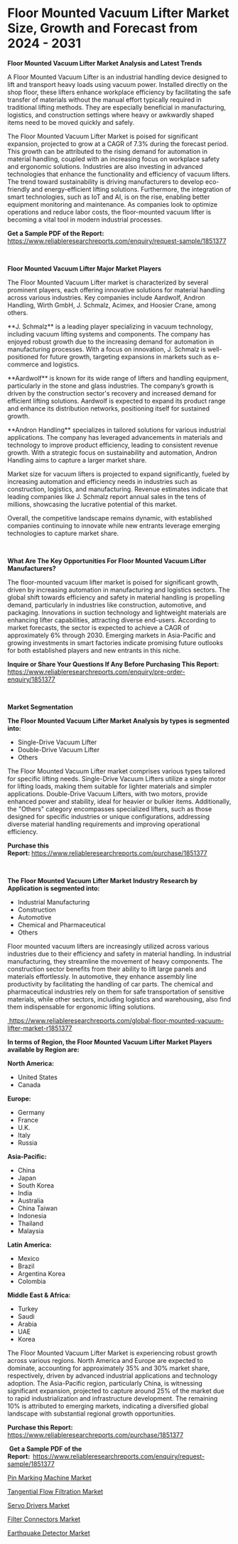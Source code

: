 <p><h1>Floor Mounted Vacuum Lifter Market Size, Growth and Forecast from 2024 - 2031</h1></p><p><strong>Floor Mounted Vacuum Lifter Market Analysis and Latest Trends</strong></p>
<p><p>A Floor Mounted Vacuum Lifter is an industrial handling device designed to lift and transport heavy loads using vacuum power. Installed directly on the shop floor, these lifters enhance workplace efficiency by facilitating the safe transfer of materials without the manual effort typically required in traditional lifting methods. They are especially beneficial in manufacturing, logistics, and construction settings where heavy or awkwardly shaped items need to be moved quickly and safely.</p><p>The Floor Mounted Vacuum Lifter Market is poised for significant expansion, projected to grow at a CAGR of 7.3% during the forecast period. This growth can be attributed to the rising demand for automation in material handling, coupled with an increasing focus on workplace safety and ergonomic solutions. Industries are also investing in advanced technologies that enhance the functionality and efficiency of vacuum lifters. The trend toward sustainability is driving manufacturers to develop eco-friendly and energy-efficient lifting solutions. Furthermore, the integration of smart technologies, such as IoT and AI, is on the rise, enabling better equipment monitoring and maintenance. As companies look to optimize operations and reduce labor costs, the floor-mounted vacuum lifter is becoming a vital tool in modern industrial processes.</p></p>
<p><strong>Get a Sample PDF of the Report:&nbsp;</strong> <a href="https://www.reliableresearchreports.com/enquiry/request-sample/1851377?utm_campaign=1509&utm_medium=2&utm_source=Github&utm_content=ia&utm_term=19102024&utm_id=floor-mounted-vacuum-lifter">https://www.reliableresearchreports.com/enquiry/request-sample/1851377</a></p>
<p>&nbsp;</p>
<p><strong>Floor Mounted Vacuum Lifter Major Market Players</strong></p>
<p><p>The Floor Mounted Vacuum Lifter market is characterized by several prominent players, each offering innovative solutions for material handling across various industries. Key companies include Aardwolf, Andron Handling, Wirth GmbH, J. Schmalz, Acimex, and Hoosier Crane, among others.</p><p>**J. Schmalz** is a leading player specializing in vacuum technology, including vacuum lifting systems and components. The company has enjoyed robust growth due to the increasing demand for automation in manufacturing processes. With a focus on innovation, J. Schmalz is well-positioned for future growth, targeting expansions in markets such as e-commerce and logistics.</p><p>**Aardwolf** is known for its wide range of lifters and handling equipment, particularly in the stone and glass industries. The company’s growth is driven by the construction sector's recovery and increased demand for efficient lifting solutions. Aardwolf is expected to expand its product range and enhance its distribution networks, positioning itself for sustained growth.</p><p>**Andron Handling** specializes in tailored solutions for various industrial applications. The company has leveraged advancements in materials and technology to improve product efficiency, leading to consistent revenue growth. With a strategic focus on sustainability and automation, Andron Handling aims to capture a larger market share.</p><p>Market size for vacuum lifters is projected to expand significantly, fueled by increasing automation and efficiency needs in industries such as construction, logistics, and manufacturing. Revenue estimates indicate that leading companies like J. Schmalz report annual sales in the tens of millions, showcasing the lucrative potential of this market.</p><p>Overall, the competitive landscape remains dynamic, with established companies continuing to innovate while new entrants leverage emerging technologies to capture market share.</p></p>
<p>&nbsp;</p>
<p><strong>What Are The Key Opportunities For Floor Mounted Vacuum Lifter Manufacturers?</strong></p>
<p><p>The floor-mounted vacuum lifter market is poised for significant growth, driven by increasing automation in manufacturing and logistics sectors. The global shift towards efficiency and safety in material handling is propelling demand, particularly in industries like construction, automotive, and packaging. Innovations in suction technology and lightweight materials are enhancing lifter capabilities, attracting diverse end-users. According to market forecasts, the sector is expected to achieve a CAGR of approximately 6% through 2030. Emerging markets in Asia-Pacific and growing investments in smart factories indicate promising future outlooks for both established players and new entrants in this niche.</p></p>
<p><strong>Inquire or Share Your Questions If Any Before Purchasing This Report:</strong> <a href="https://www.reliableresearchreports.com/enquiry/pre-order-enquiry/1851377?utm_campaign=1509&utm_medium=2&utm_source=Github&utm_content=ia&utm_term=19102024&utm_id=floor-mounted-vacuum-lifter">https://www.reliableresearchreports.com/enquiry/pre-order-enquiry/1851377</a></p>
<p>&nbsp;</p>
<p><strong>Market Segmentation</strong></p>
<p><strong>The Floor Mounted Vacuum Lifter Market Analysis by types is segmented into:</strong></p>
<p><ul><li>Single-Drive Vacuum Lifter</li><li>Double-Drive Vacuum Lifter</li><li>Others</li></ul></p>
<p><p>The Floor Mounted Vacuum Lifter market comprises various types tailored for specific lifting needs. Single-Drive Vacuum Lifters utilize a single motor for lifting loads, making them suitable for lighter materials and simpler applications. Double-Drive Vacuum Lifters, with two motors, provide enhanced power and stability, ideal for heavier or bulkier items. Additionally, the "Others" category encompasses specialized lifters, such as those designed for specific industries or unique configurations, addressing diverse material handling requirements and improving operational efficiency.</p></p>
<p><strong>Purchase this Report:&nbsp;</strong><a href="https://www.reliableresearchreports.com/purchase/1851377?utm_campaign=1509&utm_medium=2&utm_source=Github&utm_content=ia&utm_term=19102024&utm_id=floor-mounted-vacuum-lifter">https://www.reliableresearchreports.com/purchase/1851377</a></p>
<p>&nbsp;</p>
<p><strong>The Floor Mounted Vacuum Lifter Market Industry Research by Application is segmented into:</strong></p>
<p><ul><li>Industrial Manufacturing</li><li>Construction</li><li>Automotive</li><li>Chemical and Pharmaceutical</li><li>Others</li></ul></p>
<p><p>Floor mounted vacuum lifters are increasingly utilized across various industries due to their efficiency and safety in material handling. In industrial manufacturing, they streamline the movement of heavy components. The construction sector benefits from their ability to lift large panels and materials effortlessly. In automotive, they enhance assembly line productivity by facilitating the handling of car parts. The chemical and pharmaceutical industries rely on them for safe transportation of sensitive materials, while other sectors, including logistics and warehousing, also find them indispensable for ergonomic lifting solutions.</p></p>
<p><a href="https://www.reliableresearchreports.com/global-floor-mounted-vacuum-lifter-market-r1851377?utm_campaign=1509&utm_medium=2&utm_source=Github&utm_content=ia&utm_term=19102024&utm_id=floor-mounted-vacuum-lifter">&nbsp;https://www.reliableresearchreports.com/global-floor-mounted-vacuum-lifter-market-r1851377</a></p>
<p><strong>In terms of Region, the Floor Mounted Vacuum Lifter Market Players available by Region are:</strong></p>
<p>
    <p> <strong> North America: </strong>
        <ul>
            <li>United States</li>
            <li>Canada</li>
        </ul>
        </p> 
    <p> <strong> Europe: </strong>
        <ul>
            <li>Germany</li>
            <li>France</li>
            <li>U.K.</li>
            <li>Italy</li>
            <li>Russia</li>
        </ul>
        </p> 
    <p> <strong> Asia-Pacific: </strong>
        <ul>
            <li>China</li>
            <li>Japan</li>
            <li>South Korea</li>
            <li>India</li>
            <li>Australia</li>
            <li>China Taiwan</li>
            <li>Indonesia</li>
            <li>Thailand</li>
            <li>Malaysia</li>
        </ul>
        </p> 
    <p> <strong> Latin America: </strong>
        <ul>
            <li>Mexico</li>
            <li>Brazil</li>
            <li>Argentina Korea</li>
            <li>Colombia</li>
        </ul>
        </p> 
    <p> <strong> Middle East & Africa: </strong>
        <ul>
            <li>Turkey</li>
            <li>Saudi</li>
            <li>Arabia</li>
            <li>UAE</li>
            <li>Korea</li>
        </ul>
    </p>
    </p>
<p><p>The Floor Mounted Vacuum Lifter Market is experiencing robust growth across various regions. North America and Europe are expected to dominate, accounting for approximately 35% and 30% market share, respectively, driven by advanced industrial applications and technology adoption. The Asia-Pacific region, particularly China, is witnessing significant expansion, projected to capture around 25% of the market due to rapid industrialization and infrastructure development. The remaining 10% is attributed to emerging markets, indicating a diversified global landscape with substantial regional growth opportunities.</p></p>
<p><strong>Purchase this Report: </strong><a href="https://www.reliableresearchreports.com/purchase/1851377?utm_campaign=1509&utm_medium=2&utm_source=Github&utm_content=ia&utm_term=19102024&utm_id=floor-mounted-vacuum-lifter">https://www.reliableresearchreports.com/purchase/1851377</a></p>
<p>&nbsp;<strong>Get a Sample PDF of the Report:&nbsp;&nbsp;</strong><a href="https://www.reliableresearchreports.com/enquiry/request-sample/1851377?utm_campaign=1509&utm_medium=2&utm_source=Github&utm_content=ia&utm_term=19102024&utm_id=floor-mounted-vacuum-lifter">https://www.reliableresearchreports.com/enquiry/request-sample/1851377</a></p>
<p><strong></strong></p>
<p><p><a href="https://www.linkedin.com/pulse/navigating-pin-marking-machine-market-expert-analysis-forecast-n6h1f?utm_campaign=1509&utm_medium=2&utm_source=Github&utm_content=ia&utm_term=19102024&utm_id=floor-mounted-vacuum-lifter">Pin Marking Machine Market</a></p><p><a href="https://www.linkedin.com/pulse/tangential-flow-filtration-market-research-report-exploring-79gof?utm_campaign=1509&utm_medium=2&utm_source=Github&utm_content=ia&utm_term=19102024&utm_id=floor-mounted-vacuum-lifter">Tangential Flow Filtration Market</a></p><p><a href="https://www.linkedin.com/pulse/navigating-global-servo-drivers-market-landscape-trends-forecasts-kmnrf?utm_campaign=1509&utm_medium=2&utm_source=Github&utm_content=ia&utm_term=19102024&utm_id=floor-mounted-vacuum-lifter">Servo Drivers Market</a></p><p><a href="https://www.linkedin.com/pulse/filter-connectors-market-regional-outlook-competition-2024-2031-7nbaf?utm_campaign=1509&utm_medium=2&utm_source=Github&utm_content=ia&utm_term=19102024&utm_id=floor-mounted-vacuum-lifter">Filter Connectors Market</a></p><p><a href="https://www.linkedin.com/pulse/earthquake-detector-market-trends-insights-type-application-analysis-vi8df?utm_campaign=1509&utm_medium=2&utm_source=Github&utm_content=ia&utm_term=19102024&utm_id=floor-mounted-vacuum-lifter">Earthquake Detector Market</a></p></p>